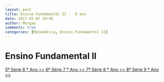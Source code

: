 ```yaml
---
layout: post
title: Ensino Fundamental II -  9 ano
date: 2017-02-07 19:45
author: Morgao
comments: true
categories: [Matemática, Ensino Fundamental II]
---
```


# Ensino Fundamental II

[5ª Série 6 º Ano >> ](https://tecritmodigital.com.br/#)
[6ª Série 7 º Ano >> ](https://tecritmodigital.com.br/#)
[7ª Série 8 º Ano >> ](https://tecritmodigital.com.br/#)
[8ª Série 9 º Ano >> ](https://tecritmodigital.com.br/#)